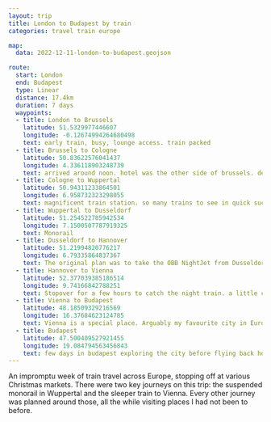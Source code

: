 ```yaml
---
layout: trip
title: London to Budapest by train
categories: travel train europe

map:
  data: 2022-12-11-london-to-budapest.geojson

route:
  start: London
  end: Budapest
  type: Linear
  distance: 17.4km
  duration: 7 days
  waypoints:
  - title: London to Brussels
    latitude: 51.5329977446607
    longitude: -0.12674994264680498
    text: early train, busy, lounge access. train packed
  - title: Brussels to Cologne
    latitude: 50.83622576041437
    longitude: 4.336118903248739
    text: arrived around noon. hotel was the other side of brussels. decided to walk all around the city as a tourist in the rain. visited parks, touristy areas, christmas market, frites, bought chocolate
  - title: Cologne to Wuppertal
    latitude: 50.94311233864501
    longitude: 6.958732323298055
    text: magnificent train station. so many trains to see in quick succession. massive cathedral. small christmas market
  - title: Wuppertal to Dusseldorf
    latitude: 51.254522785942534
    longitude: 7.1500507787919325
    text: Monorail
  - title: Dusseldorf to Hannover
    latitude: 51.21994820776217
    longitude: 6.79335864837367
    text: The original plan was to take the OBB NightJet from Dusseldorf to Vienna. But I left it too late to book tickets, and so the only way to take the NightJet was to hot foot it over to Hannover. As you can see from the map, it was quite a diversion.
  - title: Hannover to Vienna
    latitude: 52.377039385186514
    longitude: 9.74166842788251
    text: Stopover for a few hours to catch the night train. a little chaotic. last minute platform change (seems like a regular thing). utterly freezing
  - title: Vienna to Budapest
    latitude: 48.18509329216569
    longitude: 16.37684623124785
    text: Vienna is a special place. Arguably my favourite city in Europe (a discussion for another time). At least Austria is one of my top three countries in Europe to visit. I had a few hours before my scheduled train to Budapest. I wanted to drop off my bags in the lockers at the main station, but didn't have any cash on me. Alas, I had to take them with me into the city. Luckily, I only had one goal in Vienna. That was to visit Figlmuller to eat schnitzel again.
  - title: Budapest
    latitude: 47.500409527921455
    longitude: 19.084794563456843
    text: few days in budapest exploring the city before flying back home to London
---
```


An impromptu week of train travel across Europe, stopping off at various Christmas markets. There were two key journeys on this trip: the suspended monorail in Wuppertal and the sleeper train to Vienna. Every other journey was planned around those, all the while visiting places I had not been to before.
